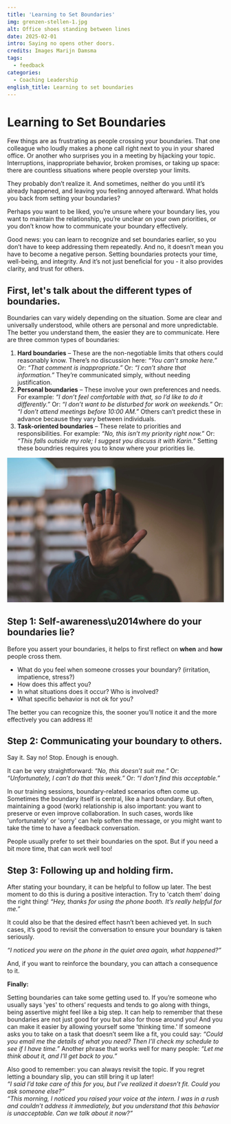```yaml
---
title: 'Learning to Set Boundaries'
img: grenzen-stellen-1.jpg
alt: Office shoes standing between lines
date: 2025-02-01
intro: Saying no opens other doors.
credits: Images Marijn Damsma
tags:
  - feedback
categories:
  - Coaching Leadership
english_title: Learning to set boundaries
---
```


# Learning to Set Boundaries

Few things are as frustrating as people crossing your boundaries. That one colleague who loudly makes a phone call right next to you in your shared office. Or another who surprises you in a meeting by hijacking your topic. Interruptions, inappropriate behavior, broken promises, or taking up space: there are countless situations where people overstep your limits.

They probably don’t realize it. And sometimes, neither do you until it’s already happened, and leaving you feeling annoyed afterward. What holds you back from setting your boundaries?

Perhaps you want to be liked, you’re unsure where your boundary lies, you want to maintain the relationship, you’re unclear on your own priorities, or you don’t know how to communicate your boundary effectively.

Good news: you can learn to recognize and set boundaries earlier, so you don’t have to keep addressing them repeatedly. And no, it doesn’t mean you have to become a
negative person. Setting boundaries protects your time, well-being, and integrity. And it’s not just beneficial for you - it also provides clarity, and trust for others.

## First, let's talk about the different types of boundaries.

Boundaries can vary widely depending on the situation. Some are clear and universally understood, while others are personal and more unpredictable. The better you understand them, the easier they are to communicate. Here are three common types of boundaries:

1. **Hard boundaries** – These are the non-negotiable limits that others could reasonably know. There’s no discussion here: _“You can’t smoke here.”_ Or: _“That comment is inappropriate.”_ Or: _“I can’t share that information.”_ They’re communicated simply, without needing justification.
2. **Personal boundaries** – These involve your own preferences and needs. For example: _“I don’t feel comfortable with that, so I’d like to do it differently.”_ Or: _“I don’t want to be disturbed for work on weekends.”_ Or: _“I don’t attend meetings before 10:00 AM.”_ Others can’t predict these in advance because they vary between individuals.
3. **Task-oriented boundaries** – These relate to priorities and responsibilities. For example: _“No, this isn’t my priority right now.”_ Or: _“This falls outside my role; I suggest you discuss it with Karin.”_ Setting these boundries requires you to know where your priorities lie.

![A person gesturing to stop](./grenzen-stellen-2.jpg)

## Step 1: Self-awareness\u2014where do your boundaries lie?

Before you assert your boundaries, it helps to first reflect on **when** and **how** people cross them.

- What do you feel when someone crosses your boundary? (irritation, impatience, stress?)
- How does this affect you?
- In what situations does it occur? Who is involved?
- What specific behavior is not ok for you?

The better you can recognize this, the sooner you’ll notice it and the more effectively you can address it!

## Step 2: Communicating your boundary to others.

Say it. Say no! Stop. Enough is enough.

It can be very straightforward: _“No, this doesn’t suit me.”_ Or: _“Unfortunately, I can’t do that this week.”_ Or: _“I don’t find this acceptable.”_

In our training sessions, boundary-related scenarios often come up. Sometimes the boundary itself is central, like a hard boundary. But often, maintaining a good (work) relationship is also important: you want to preserve or even improve collaboration. In such cases, words like 'unfortunately' or 'sorry' can help soften the message, or you might want to take the time to have a feedback conversation.

People usually prefer to set their boundaries on the spot. But if you need a bit more time, that can work well too!

<!--To provide you with more examples and practical guidance on different ways to set boundaries, I've created a separate blog: Up to Here and No Further: 4 Ways to Set Boundaries.-->

## Step 3: Following up and holding firm.

After stating your boundary, it can be helpful to follow up later. The best moment to do this is during a positive interaction. Try to 'catch them' doing the right thing! _“Hey, thanks for using the phone booth. It’s really helpful for me.”_

It could also be that the desired effect hasn’t been achieved yet. In such cases, it’s good to revisit the conversation to ensure your boundary is taken seriously.

_“I noticed you were on the phone in the quiet area again, what happened?”_

And, if you want to reinforce the boundary, you can attach a consequence to it.

**Finally:**

Setting boundaries can take some getting used to. If you’re someone who usually says 'yes' to others’ requests and tends to go along with things, being assertive might feel like a big step. It can help to remember that these boundaries are not just good for you but also for those around you! And you can make it easier by allowing yourself some 'thinking time.' If someone asks you to take on a task that doesn’t seem like a fit, you could say: _“Could you email me the details of what you need? Then I’ll check my schedule to see if I have time.”_ Another phrase that works well for many people: _“Let me think about it, and I’ll get back to you.”_

Also good to remember: you can always revisit the topic. If you regret letting a boundary slip, you can still bring it up later!  
_“I said I’d take care of this for you, but I’ve realized it doesn’t fit. Could you ask someone else?”_  
_“This morning, I noticed you raised your voice at the intern. I was in a rush and couldn’t address it immediately, but you understand that this behavior is unacceptable. Can we talk about it now?”_
